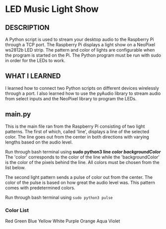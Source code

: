 # LED Music Light Show

## DESCRIPTION ##
A Python script is used to stream your desktop audio to the Raspberry Pi through a TCP port. The Raspberry Pi displays a light show on a NeoPixel ws2812b LED strip. The pattern and color of lights are configurable when the program is started on the Pi. The Python program must be run with sudo in order for the LEDs to work. 

## WHAT I LEARNED ##
I learned how to connect two Python scripts on different devices wirelessly through a port. I also learned how to use the pyAudio library to stream audio from select inputs and the NeoPixel library to program the LEDs.

## main.py ##
This is the main file ran from the Raspberry Pi consisting of two light patterns. The first of which, called 'line', displays a line of the selected color. The line goes out from the center in both directions with varying lengths based on the audio level. 

Run through bash terminal using **sudo python3 line _color backgroundColor_**
The 'color' corresponds to the color of the line while the 'backgroundColor' is the color of the pixels behind the line.
All colors must be chosen from the list below.

The second light pattern sends a pulse of color out from the center. The color of the pulse is based on how great the audio level was. This pattern comes with predetermined colors.

Run through bash terminal using `sudo python3 pulse`

### Color List ###
Red
Green
Blue
Yellow
White
Purple
Orange
Aqua
Violet
